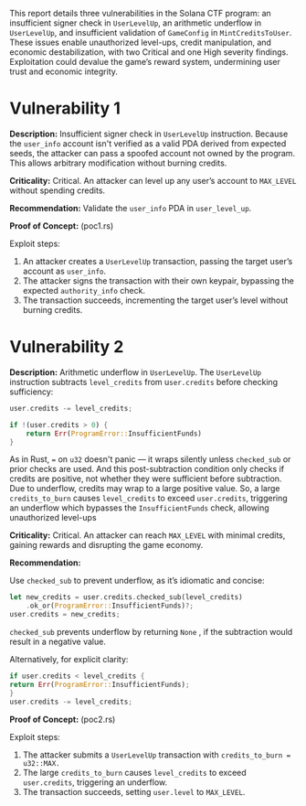 This report details three vulnerabilities in the Solana CTF program: an insufficient signer check in `UserLevelUp`, an arithmetic underflow in `UserLevelUp`, and insufficient validation of `GameConfig` in `MintCreditsToUser`. These issues enable unauthorized level-ups, credit manipulation, and economic destabilization, with two Critical and one High severity findings. Exploitation could devalue the game’s reward system, undermining user trust and economic integrity.

# **Vulnerability 1**

**Description:** Insufficient signer check in `UserLevelUp` instruction. Because the `user_info` account isn't verified as a valid PDA derived from expected seeds, the attacker can pass a spoofed account not owned by the program. This allows arbitrary modification without burning credits.

**Criticality:** Critical. An attacker can level up any user’s account to `MAX_LEVEL` without spending credits.

**Recommendation:** Validate the `user_info` PDA in `user_level_up`.

**Proof of Concept:** (poc1.rs)

Exploit steps:

1. An attacker creates a `UserLevelUp` transaction, passing the target user’s account as `user_info`.
2. The attacker signs the transaction with their own keypair, bypassing the expected `authority_info` check.
3. The transaction succeeds, incrementing the target user’s level without burning credits.

# Vulnerability 2

**Description:** Arithmetic underflow in `UserLevelUp`. The `UserLevelUp` instruction subtracts `level_credits` from u`ser.credits` before checking sufficiency:

```rust
user.credits -= level_credits;

if !(user.credits > 0) {
    return Err(ProgramError::InsufficientFunds)
}
```

As in Rust, `=` on `u32` doesn't panic  — it wraps silently unless `checked_sub` or prior checks are used. And this post-subtraction condition only checks if credits are positive, not whether they were sufficient before subtraction. Due to underflow, credits may wrap to a large positive value. So, a large `credits_to_burn` causes `level_credits` to exceed `user.credits`, triggering an underflow which bypasses the `InsufficientFunds` check, allowing unauthorized level-ups

**Criticality:** Critical. An attacker can reach `MAX_LEVEL` with minimal credits, gaining rewards and disrupting the game economy.

**Recommendation:** 

Use `checked_sub` to prevent underflow, as it’s idiomatic and concise:

```rust
let new_credits = user.credits.checked_sub(level_credits)
    .ok_or(ProgramError::InsufficientFunds)?;
user.credits = new_credits;
```

`checked_sub` prevents underflow by returning `None` , if the subtraction would result in a negative value.

Alternatively, for explicit clarity:

```rust
if user.credits < level_credits {
return Err(ProgramError::InsufficientFunds);
}
user.credits -= level_credits;
```

**Proof of Concept:** (poc2.rs)

Exploit steps:

1. The attacker submits a `UserLevelUp` transaction with `credits_to_burn = u32::MAX.`
2. The large `credits_to_burn` causes `level_credits` to exceed `user.credits`, triggering an underflow.
3. The transaction succeeds, setting `user.level` to `MAX_LEVEL`.